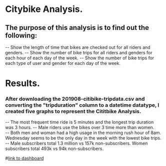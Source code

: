 # Citybike Analysis.
## The purpose of this analysis is to find out the following:
-- Show the length of time that bikes are checked out for all riders and genders.
-- Show the number of bike trips for all riders and genders for each hour of each day of the week.
-- Show the number of bike trips for each type of user and gender for each day of the week.

# Results.
### After downloading the 201908-citibike-tripdata.csv and converting the "tripduration" column to a datetime datatype, I created five graphs to represent the Cititbike Analysis.  
-- The most frequent time ride is 5 minutes and the longest trip duration was 3 hours.
-- Male riders use the bikes over 3 time more than women.  
-- Both men and woman had a high usage in the morning rush hour of 8am.  Wednesday seems to be the only day in the week with the lowest bike trips.
-- Male subscribers total 1.3 million vs 157k non-subscribers.  Women subscribers total 493k vs 94k non-subscribers.

#[link to dashboard](https://public.tableau.com/app/profile/ramon.alonso/viz/Challenge14_16637857348880/Story4?publish=yes)
